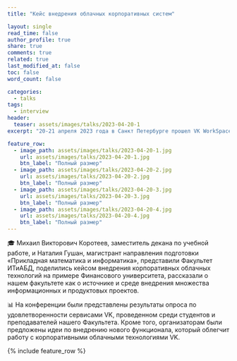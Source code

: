 ```yaml
---
title: "Кейс внедрения облачных корпоративных систем"

layout: single
read_time: false
author_profile: true
share: true
comments: true
related: true
last_modified_at: false
toc: false
word_count: false

categories:
  - talks
tags:
  - interview
header:
  teaser: assets/images/talks/2023-04-20-1
excerpt: "20-21 апреля 2023 года в Санкт Петербурге прошел VK WorkSpace Meetup от компании «VK»."

feature_row:
  - image_path: assets/images/talks/2023-04-20-1.jpg
    url: assets/images/talks/2023-04-20-1.jpg
    btn_label: "Полный размер"
  - image_path: assets/images/talks/2023-04-20-2.jpg
    url: assets/images/talks/2023-04-20-2.jpg
    btn_label: "Полный размер"
  - image_path: assets/images/talks/2023-04-20-3.jpg
    url: assets/images/talks/2023-04-20-3.jpg
    btn_label: "Полный размер"
  - image_path: assets/images/talks/2023-04-20-4.jpg
    url: assets/images/talks/2023-04-20-4.jpg
    btn_label: "Полный размер"
---
```


🎓 Михаил Викторович Коротеев, заместитель декана по учебной работе, и Наталия Гушан, магистрант направления подготовки «Прикладная математика и информатика», представили Факультет ИТиАБД, поделились кейсом внедрения корпоративных облачных технологий на примере Финансового университета, рассказали о нашем факультете как о источнике и среде внедрения множества информационных и продуктовых проектов.

📊 На конференции были представлены результаты опроса по удовлетворенности сервисами VK, проведенном среди студентов и преподавателей нашего Факультета. Кроме того, организаторам были предложены идеи по внедрению нового функционала, который облегчит работу с корпоративными облачными технологиями VK.

{% include feature_row %}
